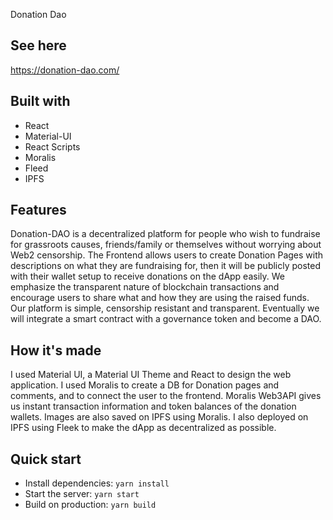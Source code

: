 Donation Dao

## See here
https://donation-dao.com/

## Built with

- React
- Material-UI
- React Scripts
- Moralis
- Fleed
- IPFS

## Features

Donation-DAO is a decentralized platform for people who wish to fundraise for grassroots causes, friends/family or themselves without worrying about Web2 censorship. The Frontend allows users to create Donation Pages with descriptions on what they are fundraising for, then it will be publicly posted with their wallet setup to receive donations on the dApp easily. We emphasize the transparent nature of blockchain transactions and encourage users to share what and how they are using the raised funds. Our platform is simple, censorship resistant and transparent. Eventually we will integrate a smart contract with a governance token and become a DAO. 

## How it's made

I used Material UI, a Material UI Theme and React to design the web application. I used Moralis to create a DB for Donation pages and comments, and to connect the user to the frontend. Moralis Web3API gives us instant transaction information and token balances of the donation wallets. Images are also saved on IPFS using Moralis. I also deployed on IPFS using Fleek to make the dApp as decentralized as possible. 


## Quick start

- Install dependencies: `yarn install`
- Start the server: `yarn start`
- Build on production: `yarn build`
